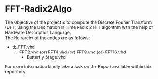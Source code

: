 # FFT-Radix2Algo
The Objective of the project is to compute the Discrete Fourier Transform (DFT) using the Decimation in Time Radix 2 FFT algorithm with the help of Hardware Description Language.  
The Heirarchy of the codes are as follows:
  - tb_FFT.vhd
    - FFT2.vhd (or) FFT4.vhd (or) FFT8.vhd (or) FFT16.vhd
      - Butterfly_Stage.vhd
  
  For more information kindly take a look on the Report available within this repository.

